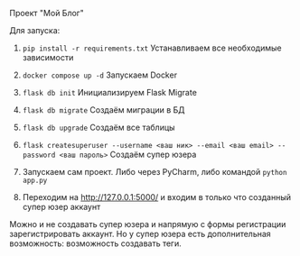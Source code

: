 Проект "Мой Блог"

Для запуска:

1. `pip install -r requirements.txt` Устанавливаем все необходимые зависимости

2. `docker compose up -d` Запускаем Docker

3. `flask db init` Инициализируем Flask Migrate

4. `flask db migrate` Создаём миграции в БД

5. `flask db upgrade` Создаём все таблицы

6. `flask createsuperuser --username <ваш ник> --email <ваш email> --password <ваш пароль>` Создаём супер юзера

7. Запускаем сам проект. Либо через PyCharm, либо командой `python app.py`

8. Переходим на http://127.0.0.1:5000/ и входим в только что созданный супер юзер аккаунт

Можно и не создавать супер юзера и напрямую с формы регистрации зарегистрировать аккаунт. Но у супер юзера есть дополнительная возможность: возможность создавать теги.
